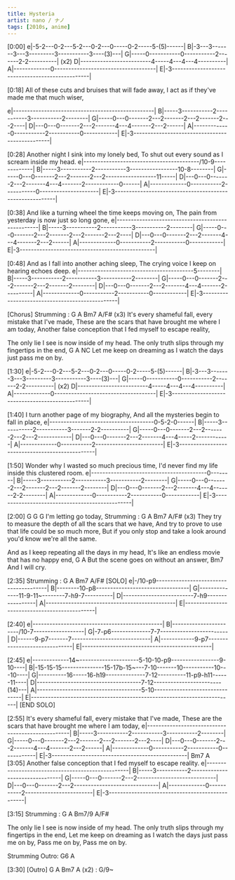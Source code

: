 ```yaml
---
title: Hysteria
artist: nano / ナノ
tags: [2010s, anime]
---
```


[0:00]
e|-5-2---0-2---5-2---0-2---0-----0-2-----5-(5)------|
B|-3---3-------3---3---------3-----------3----(3)---|
G|-----0-----------0-----------2-------2-2----------| (x2)
D|-------------------------4-----4---4---4----------|
A|-------------0------------------------------------|
E|-3------------------------------------------------|
 
[0:18] All of these cuts and bruises that will fade away,
I act as if they've made me that much wiser,
 
e|--------------------------------------------------|
B|-----3-----------2-----------3-----------2--------|
G|-----0---0-------2---2-------2---2-------2---2----|
D|---0---0-------2---2-------4---4-------2---2------|
A|-------------0-----------2-----------0------------|
E|-3------------------------------------------------|
 
 
[0:28] Another night I sink into my lonely bed,
To shut out every sound as I scream inside my head.
e|-----------------------------------------/10-9-------------|
B|-----3-----------2-----------3-----------------10-8--------|
G|-----0---0-------2---2-------2---2------------------11-----|
D|---0---0-------2---2-------4---4-------2------------0------|
A|-------------0-----------2-----------0---------------------|
E|-3---------------------------------------------------------|
 
[0:38] And like a turning wheel the time keeps moving on,
The pain from yesterday is now just so long gone,
e|--------------------------------------------------|
B|-----3-----------2-----------3-----------2--------|
G|-----0---0-------2---2-------2---2-------2---2----|
D|---0---0-------2---2-------4---4-------2---2------|
A|-------------0-----------2-----------0------------|
E|-3------------------------------------------------|
 
[0:48] And as I fall into another aching sleep,
The crying voice I keep on hearing echoes deep.
e|-----------------------------------------5--------|
B|-----3-----------2-----------3-----------2--------|
G|-----0---0-------2---2-------2---2-------2--------|
D|---0---0-------2---2-------4---4-------2----------|
A|-------------0-----------2-----------0------------|
E|-3------------------------------------------------|
 
[Chorus]
Strumming      : G A Bm7 A/F# (x3)
It's every shameful fall, every mistake that I've made,
These are the scars that have brought me where I am today,
Another false conception that I fed myself to escape reality,
 
The only lie I see is now inside of my head.
The only truth slips through my fingertips in the end,
       G                     A                   NC
Let me keep on dreaming as I watch the days just pass me on by.
 
[1:30]
e|-5-2---0-2---5-2---0-2---0-----0-2-----5-(5)------|
B|-3---3-------3---3---------3-----------3----(3)---|
G|-----0-----------0-----------2-------2-2----------| (x2)
D|-------------------------4-----4---4---4----------|
A|-------------0------------------------------------|
E|-3------------------------------------------------|
 
[1:40] I turn another page of my biography,
And all the mysteries begin to fall in place,
e|-------------------------------------0-5-2-0------|
B|-----3-----------2-----------3-------2-2----------|
G|-----0---0-------2---2-------2---2---2------------|
D|---0---0-------2---2-------4---4-----2------------|
A|-------------0-----------2------------------------|
E|-3------------------------------------------------|
 
[1:50] Wonder why I wasted so much precious time,
I'd never find my life inside this clustered room.
e|-----------------------------------------0--------|
B|-----3-----------2-----------3-----------2--------|
G|-----0---0-------2---2-------2---2-------2--------|
D|---0---0-------2---2-------4---4-------2-2--------|
A|-------------0-----------2-----------0------------|
E|-3------------------------------------------------|
 
[2:00]
            G  G  G
I'm letting go today,
Strumming      : G A Bm7 A/F# (x3)
They try to measure the depth of all the scars that we have,
And try to prove to use that life could be so much more,
But if you only stop and take a look around you'd know we're all the same.
 
And as I keep repeating all the days in my head,
It's like an endless movie that has no happy end,
        G                        A
But the scene goes on without an answer,
           Bm7
And I will cry.
 
[2:35] Strumming      :  G A Bm7 A/F#
[SOLO]
e|-/10-p9---------------------------------------|
B|--------10-p8---------------------------------|
G|--------------11-9-11~--------7-h9-7----------|
D|-------------------------7-h9-----------------|
A|----------------------------------------------|
E|----------------------------------------------|
 
[2:40]
e|----------------------------------------------|
B|-----------------------/10-7------------------|
G|-7-p6--------------7-7------------------------|
D|------9-p7-------7----------------------------|
A|------------9-p7------------------------------|
E|----------------------------------------------|
 
[2:45]
e|-------------14~---------------------5-10-10-p9-----------------9-10----|
B|-15-15-15---------------15-17b-15~---7-10-------10-----------10---10----|
G|----------16-----16-h19--------------7-12----------11-p9-h11------11----|
D|-------------------------------------7-12------------------------(14)---|
A|-------------------------------------5-10-------------------------------|
E|------------------------------------------------------------------------|
[END SOLO]
 
[2:55] It's every shameful fall, every mistake that I've made,
These are the scars that have brought me where I am today,
e|--------------------------------------------------|
B|-----3-----------2-----------3-----------2--------|
G|-----0---0-------2---2-------2---2-------2---2----|
D|---0---0-------2---2-------4---4-------2---2------|
A|-------------0-----------2-----------0------------|
E|-3------------------------------------------------|
                                                              Bm7    A
[3:05] Another false conception that I fed myself to escape reality.
e|--------------------------------------------------|
B|-----3-----------2--------------------------------|
G|-----0---0-------2---2----------------------------|
D|---0---0-------2---2------------------------------|
A|-------------0-----------2------------------------|
E|-3------------------------------------------------|
 
[3:15] Strumming      : G A Bm7/9 A/F#
 
The only lie I see is now inside of my head.
The only truth slips through my fingertips in the end,
Let me keep on dreaming as I watch the days just pass me on by,
Pass me on by,
Pass me on by.
 
Strumming Outro: G6 A
 
[3:30]
[Outro] G A Bm7 A (x2)
       : G/9~